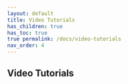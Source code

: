 ```yaml
---
layout: default
title: Video Tutorials
has_children: true
has_toc: true
true permalink: /docs/video-tutorials
nav_order: 4
---
```


## Video Tutorials
